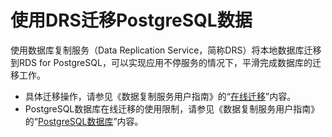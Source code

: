 # 使用DRS迁移PostgreSQL数据<a name="TOPIC_0142028669"></a>

使用数据库复制服务（Data Replication Service，简称DRS）将本地数据库迁移到RDS for PostgreSQL，可以实现应用不停服务的情况下，平滑完成数据库的迁移工作。

-   具体迁移操作，请参见《数据复制服务用户指南》的“[在线迁移](https://support.huaweicloud.com/qs-drs/drs_online_migration.html)”内容。
-   PostgreSQL数据库在线迁移的使用限制，请参见《数据复制服务用户指南》的“[PostgreSQL数据库](https://support.huaweicloud.com/usermanual-drs/drs_02_0011.html)”内容。


